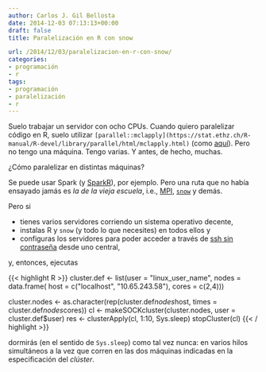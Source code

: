 ```yaml
---
author: Carlos J. Gil Bellosta
date: 2014-12-03 07:13:13+00:00
draft: false
title: Paralelización en R con snow

url: /2014/12/03/paralelizacion-en-r-con-snow/
categories:
- programación
- r
tags:
- programación
- paralelización
- r
---
```


Suelo trabajar un servidor con ocho CPUs. Cuando quiero paralelizar código en R, suelo utilizar `[parallel::mclapply](https://stat.ethz.ch/R-manual/R-devel/library/parallel/html/mclapply.html)` (como [aquí](http://www.datanalytics.com/2014/05/15/r-en-paralelo/)). Pero no tengo una máquina. Tengo varias. Y antes, de hecho, muchas.

¿Cómo paralelizar en distintas máquinas?

Se puede usar Spark (y [SparkR](http://amplab-extras.github.io/SparkR-pkg/)), por ejemplo. Pero una ruta que no había ensayado jamás es _la de la vieja escuela_, i.e., [MPI](http://cran.r-project.org/web/packages/Rmpi/index.html), [`snow`](http://cran.r-project.org/web/packages/snow/index.html) y demás.

Pero si

* tienes varios servidores corriendo un sistema operativo decente,
* instalas R y `snow` (y todo lo que necesites) en todos ellos y
* configuras los servidores para poder acceder a través de [ssh sin contraseña](http://www.linuxproblem.org/art_9.html) desde uno central,

y, entonces, ejecutas

{{< highlight R >}}
cluster.def <- list(user = "linux_user_name", nodes = data.frame(
    host = c("localhost", "10.65.243.58"), cores = c(2,4)))

cluster.nodes <- as.character(rep(cluster.def$nodes$host,
    times = cluster.def$nodes$cores))
cl <- makeSOCKcluster(cluster.nodes, user = cluster.def$user)
res <- clusterApply(cl, 1:10, Sys.sleep)
stopCluster(cl)
{{< / highlight >}}

dormirás (en el sentido de `Sys.sleep`) como tal vez nunca: en varios hilos simultáneos a la vez que corren en las dos máquinas indicadas en la especificación del _clúster_.




